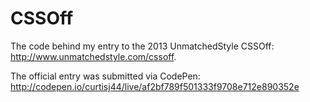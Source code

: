 # CSSOff

The code behind my entry to the 2013 UnmatchedStyle CSSOff: http://www.unmatchedstyle.com/cssoff.

The official entry was submitted via CodePen: http://codepen.io/curtisj44/live/af2bf789f501333f9708e712e890352e